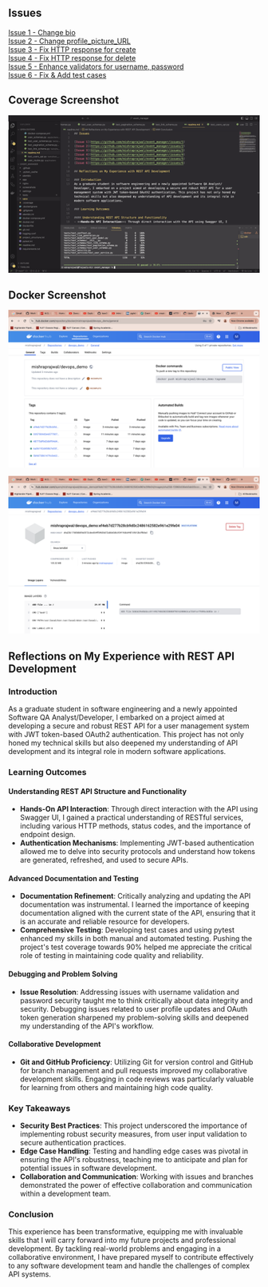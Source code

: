 ## Issues

[Issue 1 - Change bio](https://github.com/mishraprajwal/event_manager/issues/1)  
[Issue 2 - Change profile_picture_URL](https://github.com/mishraprajwal/event_manager/issues/3)  
[Issue 3 - Fix HTTP response for create](https://github.com/mishraprajwal/event_manager/issues/5)  
[Issue 4 - Fix HTTP response for delete](https://github.com/mishraprajwal/event_manager/issues/8)  
[Issue 5 - Enhance validators for username, password](https://github.com/mishraprajwal/event_manager/issues/10)  
[Issue 6 - Fix & Add test cases](https://github.com/mishraprajwal/event_manager/issues/12)  

## Coverage Screenshot

![URL_to_image](https://github.com/mishraprajwal/event_manager/blob/main/screenshots/Coverage.png)

## Docker Screenshot

![URL_to_image](https://github.com/mishraprajwal/event_manager/blob/main/screenshots/Docker.png)

![URL_to_image](https://github.com/mishraprajwal/event_manager/blob/main/screenshots/Published%20Image.png)

## Reflections on My Experience with REST API Development

### Introduction
As a graduate student in software engineering and a newly appointed Software QA Analyst/Developer, I embarked on a project aimed at developing a secure and robust REST API for a user management system with JWT token-based OAuth2 authentication. This project has not only honed my technical skills but also deepened my understanding of API development and its integral role in modern software applications.

### Learning Outcomes

#### Understanding REST API Structure and Functionality
- **Hands-On API Interaction**: Through direct interaction with the API using Swagger UI, I gained a practical understanding of RESTful services, including various HTTP methods, status codes, and the importance of endpoint design.
- **Authentication Mechanisms**: Implementing JWT-based authentication allowed me to delve into security protocols and understand how tokens are generated, refreshed, and used to secure APIs.

#### Advanced Documentation and Testing
- **Documentation Refinement**: Critically analyzing and updating the API documentation was instrumental. I learned the importance of keeping documentation aligned with the current state of the API, ensuring that it is an accurate and reliable resource for developers.
- **Comprehensive Testing**: Developing test cases and using pytest enhanced my skills in both manual and automated testing. Pushing the project's test coverage towards 90% helped me appreciate the critical role of testing in maintaining code quality and reliability.

#### Debugging and Problem Solving
- **Issue Resolution**: Addressing issues with username validation and password security taught me to think critically about data integrity and security. Debugging issues related to user profile updates and OAuth token generation sharpened my problem-solving skills and deepened my understanding of the API's workflow.

#### Collaborative Development
- **Git and GitHub Proficiency**: Utilizing Git for version control and GitHub for branch management and pull requests improved my collaborative development skills. Engaging in code reviews was particularly valuable for learning from others and maintaining high code quality.

### Key Takeaways
- **Security Best Practices**: This project underscored the importance of implementing robust security measures, from user input validation to secure authentication practices.
- **Edge Case Handling**: Testing and handling edge cases was pivotal in ensuring the API's robustness, teaching me to anticipate and plan for potential issues in software development.
- **Collaboration and Communication**: Working with issues and branches demonstrated the power of effective collaboration and communication within a development team.

### Conclusion
This experience has been transformative, equipping me with invaluable skills that I will carry forward into my future projects and professional development. By tackling real-world problems and engaging in a collaborative environment, I have prepared myself to contribute effectively to any software development team and handle the challenges of complex API systems.

